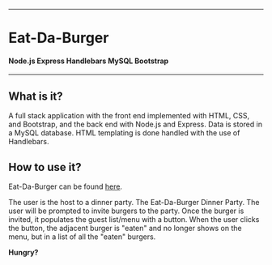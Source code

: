 -----------------------------------------
# Eat-Da-Burger

#### Node.js Express Handlebars MySQL Bootstrap


-----------------------------------------


## What is it?

A full stack application with the front end implemented with HTML, CSS, and Bootstrap, and the back end with Node.js and Express.  Data is stored in a MySQL database.  HTML templating is done handled with the use of Handlebars.


## How to use it?

Eat-Da-Burger can be found [here](https://still-bastion-86716.herokuapp.com/).

The user is the host to a dinner party. The Eat-Da-Burger Dinner Party.  The user will be prompted to invite burgers to the party. Once the burger is invited, it populates the guest list/menu with a button. When the user clicks the button, the adjacent burger is "eaten" and no longer shows on the menu, but in a list of all the "eaten" burgers. 

**Hungry?**